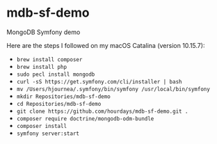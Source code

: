 # mdb-sf-demo
MongoDB Symfony demo

Here are the steps I followed on my macOS Catalina (version 10.15.7):
- `brew install composer`
- `brew install php`
- `sudo pecl install mongodb`
- `curl -sS https://get.symfony.com/cli/installer | bash`
- `mv /Users/hjournea/.symfony/bin/symfony /usr/local/bin/symfony`
- `mkdir Repositories/mdb-sf-demo`
- `cd Repositories/mdb-sf-demo`
- `git clone https://github.com/hourdays/mdb-sf-demo.git .`
- `composer require doctrine/mongodb-odm-bundle`
- `composer install`
- `symfony server:start`
